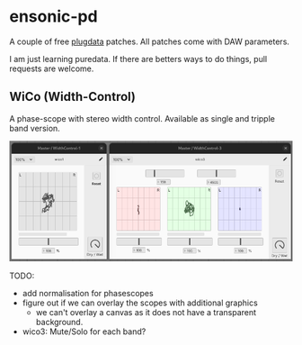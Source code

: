 # ensonic-pd

A couple of free [plugdata](https://plugdata.org/) patches. All patches come with DAW parameters.

I am just learning puredata. If there are betters ways to do things, pull requests are welcome.

## WiCo (Width-Control)

A phase-scope with stereo width control. Available as single and tripple band version.

![main ui](/wico/wico.png)

TODO:
* add normalisation for phasescopes
* figure out if we can overlay the scopes with additional graphics
  * we can't overlay a canvas as it does not have a transparent background.
* wico3: Mute/Solo for each band?

